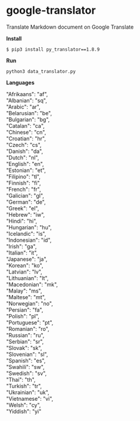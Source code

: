 # google-translator
Translate Markdown document on Google Translate

**Install**

`$ pip3 install py_translator==1.8.9`

**Run**

`python3 data_translator.py`

**Languages**

"Afrikaans": "af",<br>
"Albanian": "sq",<br>
"Arabic": "ar",<br>
"Belarusian": "be",<br>
"Bulgarian": "bg",<br>
"Catalan": "ca",<br>
"Chinese": "cn",<br>
"Croatian": "hr",<br>
"Czech": "cs",<br>
"Danish": "da",<br>
"Dutch": "nl",<br>
"English": "en",<br>
"Estonian": "et",<br>
"Filipino": "tl",<br>
"Finnish": "fi",<br>
"French": "fr",<br>
"Galician": "gl",<br>
"German": "de",<br>
"Greek": "el",<br>
"Hebrew": "iw",<br>
"Hindi": "hi",<br>
"Hungarian": "hu",<br>
"Icelandic": "is",<br>
"Indonesian": "id",<br>
"Irish": "ga",<br>
"Italian": "it",<br>
"Japanese": "ja",<br>
"Korean": "ko",<br>
"Latvian": "lv",<br>
"Lithuanian": "lt",<br>
"Macedonian": "mk",<br>
"Malay": "ms",<br>
"Maltese": "mt",<br>
"Norwegian": "no",<br>
"Persian": "fa",<br>
"Polish": "pl",<br>
"Portuguese": "pt",<br>
"Romanian": "ro",<br>
"Russian": "ru",<br>
"Serbian": "sr",<br>
"Slovak": "sk",<br>
"Slovenian": "sl",<br>
"Spanish": "es",<br>
"Swahili": "sw",<br>
"Swedish": "sv",<br>
"Thai": "th",<br>
"Turkish": "tr",<br>
"Ukrainian": "uk",<br>
"Vietnamese": "vi",<br>
"Welsh": "cy",<br>
"Yiddish": "yi"<br>
